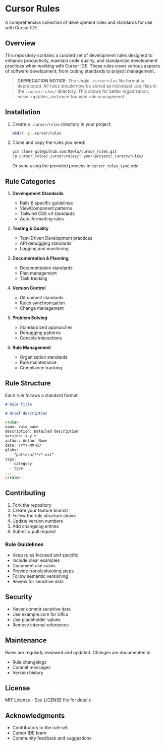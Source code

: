 # Cursor Rules

A comprehensive collection of development rules and standards for use with Cursor IDE.

## Overview

This repository contains a curated set of development rules designed to enhance productivity, maintain code quality, and standardize development practices when working with Cursor IDE. These rules cover various aspects of software development, from coding standards to project management.

> **DEPRECATION NOTICE**: The single `.cursorrules` file format is deprecated. All rules should now be stored as individual `.mdc` files in the `.cursor/rules/` directory. This allows for better organization, easier updates, and more focused rule management.

## Installation

1. Create a `.cursor/rules` directory in your project:

   ```bash
   mkdir -p .cursor/rules
   ```

2. Clone and copy the rules you need:

   ```bash
   git clone git@github.com:Mawla/cursor_rules.git
   cp cursor_rules/.cursor/rules/* your-project/.cursor/rules/
   ```

   Or sync using the provided process in `cursor_rules_sync.mdc`

## Rule Categories

1. **Development Standards**

   - Rails 8 specific guidelines
   - ViewComponent patterns
   - Tailwind CSS v4 standards
   - Auto-formatting rules

2. **Testing & Quality**

   - Test-Driven Development practices
   - API debugging standards
   - Logging and monitoring

3. **Documentation & Planning**

   - Documentation standards
   - Plan management
   - Task tracking

4. **Version Control**

   - Git commit standards
   - Rules synchronization
   - Change management

5. **Problem Solving**

   - Standardized approaches
   - Debugging patterns
   - Console interactions

6. **Rule Management**
   - Organization standards
   - Rule maintenance
   - Compliance tracking

## Rule Structure

Each rule follows a standard format:

```markdown
# Rule Title

# Brief description

<rule>
name: rule_name
description: Detailed description
version: x.y.z
author: Author Name
date: YYYY-MM-DD
globs:
  - "pattern/**/*.ext"
tags:
  - category
  - type
...
</rule>
```

## Contributing

1. Fork the repository
2. Create your feature branch
3. Follow the rule structure above
4. Update version numbers
5. Add changelog entries
6. Submit a pull request

### Rule Guidelines

- Keep rules focused and specific
- Include clear examples
- Document use cases
- Provide troubleshooting steps
- Follow semantic versioning
- Review for sensitive data

## Security

- Never commit sensitive data
- Use example.com for URLs
- Use placeholder values
- Remove internal references

## Maintenance

Rules are regularly reviewed and updated. Changes are documented in:

- Rule changelogs
- Commit messages
- Version history

## License

MIT License - See LICENSE file for details

## Acknowledgments

- Contributors to the rule set
- Cursor IDE team
- Community feedback and suggestions
